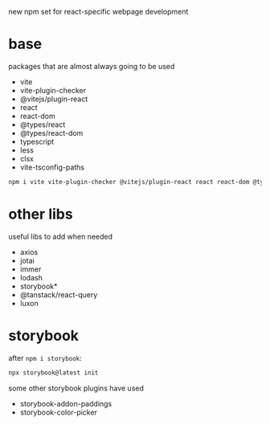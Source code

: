 new npm set for react-specific webpage development

# base
packages that are almost always going to be used

- vite
- vite-plugin-checker
- @vitejs/plugin-react
- react
- react-dom
- @types/react
- @types/react-dom
- typescript
- less
- clsx
- vite-tsconfig-paths

```bash
npm i vite vite-plugin-checker @vitejs/plugin-react react react-dom @types/react @types/react-dom typescript less clsx vite-tsconfig-paths
```

# other libs
useful libs to add when needed

- axios
- jotai
- immer
- lodash
- storybook*
- @tanstack/react-query
- luxon

# storybook
after `npm i storybook`:

```bash
npx storybook@latest init
```

some other storybook plugins have used

- storybook-addon-paddings
- storybook-color-picker